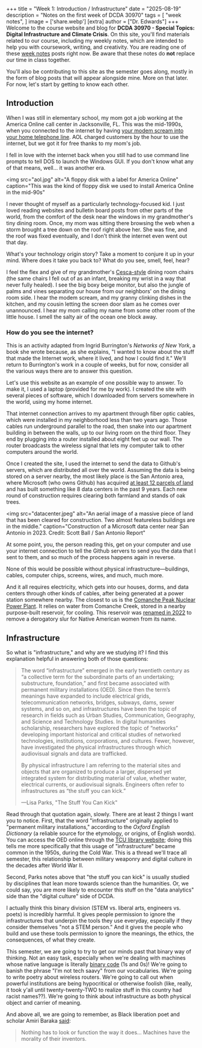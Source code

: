 +++
title = "Week 1: Introduction / Infrastructure"
date = "2025-08-19"
description = "Notes on the first week of DCDA 30970"
tags = [
    "week notes",
]
image = ['share.webp']
[extra]
author = ["Dr. Edwards"]
+++
Welcome to the course website and blog for **DCDA 30970 - Special Topics: Digital Infrastructure and Climate Crisis**. On this site, you'll find materials related to our course, including my weekly notes, which are intended to help you with coursework, writing, and creativity. You are reading one of these [week notes](../tags/week-notes) posts right now. Be aware that these notes do **not** replace our time in class together.

You'll also be contributing to this site as the semester goes along, mostly in the form of blog posts that will appear alongside mine. More on that later. For now, let's start by getting to know each other. 

## Introduction
When I was still in elementary school, my mom got a job working at the America Online call center in Jacksonville, FL. This was the mid-1990s, when you connected to the internet by having [your modem scream into your home telephone line](https://upload.wikimedia.org/wikipedia/commons/3/33/Dial_up_modem_noises.ogg). AOL charged customers by the hour to use the internet, but we got it for free thanks to my mom's job. 

I fell in love with the internet back when you still had to use command line prompts to tell DOS to launch the Windows GUI. If you don't know what any of that means, well... it was another era. 

<img
  src="aol.jpg"
  alt="A floppy disk with a label for America Online"
  caption="This was the kind of floppy disk we used to install America Online in the mid-90s"
>

I never thought of myself as a particularly technology-focused kid. I just loved reading websites and bulletin board posts from other parts of the world, from the comfort of the desk near the windows in my grandmother's tiny dining room. Once, my mom was sitting there browsing the web when a storm brought a tree down on the roof right above her. She was fine, and the roof was fixed eventually, and I don't think the internet even went out that day. 

What's your technology origin story? Take a moment to conjure it up in your mind. Where does it take you back to? What do you see, smell, feel, hear?

I feel the flex and give of my grandmother's [Cesca-style](https://en.wikipedia.org/wiki/Cesca_chair) dining room chairs (the same chairs I fell out of as an infant, breaking my wrist in a way that never fully healed). I see the big boxy beige monitor, but also the jungle of palms and vines separating our house from our neighbors' on the dining room side. I hear the modem scream, and my granny clinking dishes in the kitchen, and my cousin letting the screen door slam as he comes over unannounced. I hear my mom calling my name from some other room of the little house. I smell the salty air of the ocean one block away. 

### How do you see the internet?
This is an activity adapted from Ingrid Burrington's *Networks of New York*, a book she wrote because, as she explains, "I wanted to know about the stuff that made the Internet work, where it lived, and how I could find it." We'll return to Burrington's work in a couple of weeks, but for now, consider all the various ways there are to answer this question.

Let's use this website as an example of one possible way to answer. To make it, I used a laptop (provided for me by work). I created the site with several pieces of software, which I downloaded from servers somewhere in the world, using my home internet. 

That internet connection arrives to my apartment through fiber optic cables, which were installed in my neighborhood less than two years ago. Those cables run underground parallel to the road, then snake into our apartment building in between the walls, up to our living room on the third floor. They end by plugging into a router installed about eight feet up our wall. The router broadcasts the wireless signal that lets my computer talk to other computers around the world.

Once I created the site, I used the internet to send the data to Github's servers, which are distributed all over the world. Assuming the data is being stored on a server nearby, the most likely place is the San Antonio area, where Microsoft (who owns Github) has acquired [at least 12 parcels of land](https://sanantonioreport.org/medina-county-farmland-data-centers-strain/) and has built something like 8 data centers in the past 9 years. Each new round of construction requires clearing both farmland and stands of oak trees. 

<img
  src="datacenter.jpeg"
  alt="An aerial image of a massive piece of land that has been cleared for construction. Two almost featureless buildings are in the middle."
  caption="Construction of a Microsoft data center near San Antonio in 2023. Credit: Scott Ball / San Antonio Report"
>

At some point, you, the person reading this, get on your computer and use your internet connection to tell the Github servers to send you the data that I sent to them, and so much of the process happens again in reverse. 

None of this would be possible without physical infrastructure—buildings, cables, computer chips, screens, wires, and much, much more. 

And it all requires electricity, which gets into our houses, dorms, and data centers through other kinds of cables, after being generated at a power station somewhere nearby. The closest to us is the [Comanche Peak Nuclear Power Plant](https://en.wikipedia.org/wiki/Comanche_Peak_Nuclear_Power_Plant). It relies on water from Comanche Creek, stored in a nearby purpose-built reservoir, for cooling. This reservoir was [renamed in 2022](https://edits.nationalmap.gov/apps/gaz-domestic/public/search/names/1863319) to remove a derogatory slur for Native American women from its name. 

## Infrastructure

So what is "infrastructure," and why are we studying it? I find this explanation helpful in answering both of those questions:

> The word “infrastructure” emerged in the early twentieth century as “a collective term for the subordinate parts of an undertaking; substructure, foundation,” and first became associated with permanent military installations (OED). Since then the term’s meanings have expanded to include electrical grids, telecommunication networks, bridges, subways, dams, sewer systems, and so on, and infrastructures have been the topic of research in fields such as Urban Studies, Communication, Geography, and Science and Technology Studies. In digital humanities scholarship, researchers have explored the topic of “networks” developing important historical and critical studies of networked technologies, institutions, corporations, and cultures. Fewer, however, have investigated the physical infrastructures through which audiovisual signals and data are trafficked. 
>
> By physical infrastructure I am referring to the material sites and objects that are organized to produce a larger, dispersed yet integrated system for distributing material of value, whether water, electrical currents, or audiovisual signals. Engineers often refer to infrastructures as “the stuff you can kick.”
>
> —Lisa Parks, "The Stuff You Can Kick"

Read through that quotation again, slowly. There are at least 2 things I want you to notice. First, that the word "infrastructure" originally applied to "permanent military installations," according to the *Oxford English Dictionary* (a reliable source for the etymology, or origins, of English words). You can access the OED online through the [TCU library website](https://libguides.tcu.edu/az.php?a=o); doing this tells me more specifically that this usage of "infrastructure" became common in the 1950s, during the Cold War. This is a thread we'll trace all semester, this relationship between military weaponry and digital culture in the decades after World War II.

Second, Parks notes above that "the stuff you can kick" is usually studied by disciplines that lean more towards science than the humanities. Or, we could say, you are more likely to encounter this stuff on the "data analytics" side than the "digital culture" side of DCDA. 

I actually think this binary division (STEM vs. liberal arts, engineers vs. poets) is incredibly harmful. It gives people permission to ignore the infrastructures that underpin the tools they use everyday, especially if they consider themselves "not a STEM person." And it gives the people who build and use these tools permission to ignore the meanings, the ethics, the consequences, of what they create.

This semester, we are going to try to get our minds past that binary way of thinking. Not an easy task, especially when we're dealing with machines whose native language is literally [binary code](https://en.wikipedia.org/wiki/Binary_code) (1s and 0s)! We're going to banish the phrase "I'm not tech saavy" from our vocabularies. We're going to write poetry about wireless routers. We're going to call out when powerful institutions are being hypocritical or otherwise foolish (like, really, it took y'all until twenty-twenty-TWO to realize stuff in this country had racist names??). We're going to think about infrastructure as both physical object and carrier of meaning. 

And above all, we are going to remember, as Black liberation poet and scholar Amiri Baraka [said](https://drive.google.com/open?id=1YV34Lsius5QIaJmMQVFwi1biIabfl85_):

> Nothing has to look or function the way it does… Machines have the morality of their inventors.